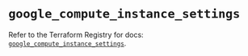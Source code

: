 # `google_compute_instance_settings`

Refer to the Terraform Registry for docs: [`google_compute_instance_settings`](https://registry.terraform.io/providers/hashicorp/google/6.1.0/docs/resources/compute_instance_settings).
